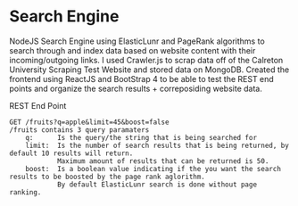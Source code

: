 # Search Engine


NodeJS Search Engine using ElasticLunr and PageRank algorithms to search through and index data based on website content with their incoming/outgoing links. I used Crawler.js to scrap data off of the Calreton University Scraping Test Website and stored data on MongoDB. Created the frontend using ReactJS and BootStrap 4 to be able to test the REST end points and organize the search results + correposiding website data. 

REST End Point

    GET /fruits?q=apple&limit=45&boost=false
    /fruits contains 3 query paramaters
        q:      Is the query/the string that is being searched for
        limit:  Is the number of search results that is being returned, by default 10 results will return. 
                Maximum amount of results that can be returned is 50.
        boost:  Is a boolean value indicating if the you want the search results to be boosted by the page rank aglorithm.
                By default ElasticLunr search is done without page ranking.
